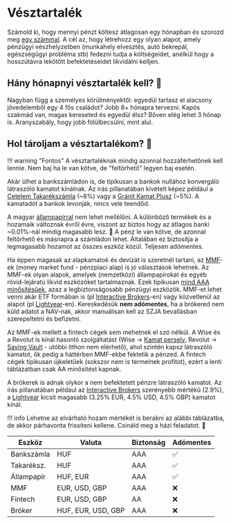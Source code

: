 # Vésztartalék

Számold ki, hogy mennyi pénzt költesz átlagosan egy hónapban és szorozd meg [egy számmal](#hany-honapnyi-vesztartalek-kell). A cél az, hogy létrehozz egy olyan alapot, amely pénzügyi vészhelyzetben (munkahely elvesztés, autó bekrepál, egészségügyi probléma stb) fedezni tudja a költségeidet, anélkül hogy a hosszútávra lekötött befektetéseidet likvidálni kelljen.

## Hány hónapnyi vésztartalék kell? 📅

Nagyban függ a személyes körülményektől: egyedül tartasz el alacsony jövedelemből egy 4 fős családot? Jobb 8+ hónapra tervezni. Kapós szakmád van, magas kereseted és egyedül élsz? Bőven elég lehet 3 hónap is. Aranyszabály, hogy jobb fölülbecsülni, mint alul.

## Hol tároljam a vésztartalékom? 🏦

!!! warning "Fontos"
    A vésztartaléknak mindig azonnal hozzáférhetőnek kell lennie. Nem baj ha le van kötve, de "feltörhető" legyen baj esetén.

Akár ülhet a bankszámládon is, de tipikusan a bankok nullához konvergáló látraszóló kamatot kínálnak. Az írás pillanatában kivételt képez például a [Cetelem Takarékszámla](https://www.cetelem.hu/takarekszamla) (~8%) vagy a [Gránit Kamat Plusz](https://granitbank.hu/lakossag/bankszamlak/kamatplusz/) (~5%). A kamatadót a bankok levonják, nincs vele teendőd.

A magyar [állampapírral](kotveny.md) nem lehet mellélőni. A különböző termékek és a hozamaik változnak évről évre, viszont az biztos hogy az átlagos banki ~0.01%-nál mindig magasabb lesz. 🙂 A pénz le van kötve, de azonnal feltörhető és másnapra a számládon lehet. Általában ez biztosítja a legmagasabb hozamot az összes eszköz közül.  Teljesen adómentes.

Ha éppen magasak az alapkamatok és devizát is szeretnél tartani, az [MMF](https://www.investopedia.com/terms/m/money-marketfund.asp)-ek (money market fund - pénzpiaci alap) is jó választások lehetnek. Az MMF-ek olyan alapok, amelyek (nemzetközi) állampapírokat és egyéb rövid-lejáratú likvid eszközöket tartalmaznak. Ezek tipikusan [mind AAA minősítésűek](https://www.moodys.com/researchandratings/market-segment/money-market-funds/-/005002009), azaz a legbiztonságosabb pénzügyi eszközök. MMF-et lehet venni akár ETF formában is (pl [Interactive Brokers](brokerek.md#interaktív-brokers)-en) vagy közvetlenül az alapot (pl [Lightyear](brokerek.md#lightyear)-en). Kereskedésük **nem adómentes**, ha a brókered nem küld adatot a NAV-nak, akkor manuálisan kell az SZJA bevallásban szerepeltetni és befizetni.

Az MMF-ek mellett a fintech cégek sem mehetnek el szó nélkül. A Wise és a Revolut is kínál hasonló szolgáltatást (Wise -> [Kamat persely](https://wise.com/hu/help/articles/5kdpzaHyM0pla2j2YzgeFj/a-kamatokkal-tartott-egyenleg-vagy-persely-kezelese), Revolut -> [Saving Vault](https://www.revolut.com/en-US/savings-vaults/) - utóbbi itthon nem elérhető), ahol szintén kapsz látraszóló kamatot, ők pedig a háttérben MMF-ekbe fektetik a pénzed. A fintech cégek tipikusan újkeletűek (sokszor nem is termelnek profitot), ezért a lenti táblázatban csak AA minősítést kapnak.

A brókerek is adnak olykor a nem befektetett pénzre látraszóló kamatot. Az írás pillanatában például az [Interactive Brokers](brokerek.md#interaktív-brokers) szerényebb mértékű (2.9%), a [Lightyear](brokerek.md#lightyear) kicsit magasabb (3.25% EUR, 4.5% USD, 4.5% GBP) kamatot kínál.

!!! info
    Lehetne az elvárható hozam mértékét is berakni az alábbi táblázatba, de akkor párhavonta frissíteni kellene. Csináld meg a házi feladatot. 🙂

| Eszköz     | Valuta             | Biztonság | Adómentes |
| ---------- | ------------------ | --------- | --------- |
| Bankszámla | HUF                | AAA       | ✅         |
| Takaréksz. | HUF                | AAA       | ✅         |
| Állampapír | HUF, EUR           | AAA       | ✅         |
| MMF        | EUR, USD, GBP      | AAA       | ❌         |
| Fintech    | EUR, USD, GBP      | AA        | ❌         |
| Bróker     | HUF, EUR, USD, GBP | AAA       | ❌         |
